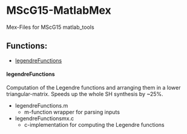 MScG15-MatlabMex
======

Mex-Files for MScG15 matlab_tools

## Functions:
* [legendreFunctions](#legendreFunctions)

#### legendreFunctions
Computation of the Legendre functions and arranging them in a lower 
triangular-matrix. Speeds up the whole SH synthesis by ~25%.
* legendreFunctions.m
	* m-function wrapper for parsing inputs
* legendreFunctionsmx.c
	* c-implementation for computing the Legendre functions
